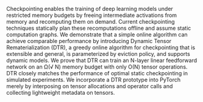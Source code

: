 Checkpointing enables the training of deep learning models under restricted
memory budgets by freeing intermediate activations from memory and recomputing
them on demand. Current checkpointing techniques statically plan these
recomputations offline and assume static computation graphs. We demonstrate
that a simple online algorithm can achieve comparable performance by
introducing Dynamic Tensor Rematerialization (DTR), a greedy online algorithm
for checkpointing that is extensible and general, is parameterized by eviction
policy, and supports dynamic models. We prove that DTR can train an N-layer
linear feedforward network on an Ω(√ N) memory budget with only O(N) tensor
operations. DTR closely matches the performance of optimal static checkpointing
in simulated experiments. We incorporate a DTR prototype into PyTorch merely by
interposing on tensor allocations and operator calls and collecting lightweight
metadata on tensors.
